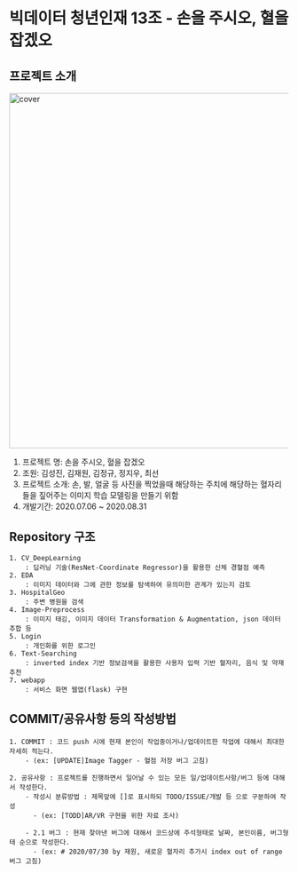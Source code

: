 # 빅데이터 청년인재 13조 - 손을 주시오, 혈을 잡겠오

## 프로젝트 소개
  <img width="640" alt="cover" src="https://user-images.githubusercontent.com/63584973/91730400-d1021e00-ebe0-11ea-94f9-1766a5ae8cee.png">
  
  1. 프로젝트 명: 손을 주시오, 혈을 잡겠오  
  2. 조원: 김성진, 김재원, 김정규, 정지우, 최선  
  3. 프로젝트 소개: 손, 발, 얼굴 등 사진을 찍었을때 해당하는 주치에 해당하는 혈자리들을 짚어주는 이미지 학습 모델링을 만들기 위함  
  4. 개발기간: 2020.07.06 ~ 2020.08.31   


  
## Repository 구조

    1. CV_DeepLearning 
        : 딥러닝 기술(ResNet-Coordinate Regressor)을 활용한 신체 경혈점 예측
    2. EDA 
        : 이미지 데이터와 그에 관한 정보를 탐색하여 유의미한 관계가 있는지 검토
    3. HospitalGeo 
        : 주변 병원을 검색
    4. Image-Preprocess 
        : 이미지 태깅, 이미지 데이터 Transformation & Augmentation, json 데이터 추합 등
    5. Login 
        : 개인화를 위한 로그인
    6. Text-Searching 
        : inverted index 기반 정보검색을 활용한 사용자 입력 기반 혈자리, 음식 및 약재 추천
    7. webapp 
        : 서비스 화면 웹앱(flask) 구현
    
  
## COMMIT/공유사항 등의 작성방법
    1. COMMIT : 코드 push 시에 현재 본인이 작업중이거나/업데이트한 작업에 대해서 최대한 자세히 적는다.
        - (ex: [UPDATE]Image Tagger - 혈점 저장 버그 고침)

    2. 공유사항 : 프로젝트를 진행하면서 일어날 수 있는 모든 일/업데이트사항/버그 등에 대해서 작성한다.
        - 작성시 분류방법 : 제목앞에 []로 표시하되 TODO/ISSUE/개발 등 으로 구분하여 작성
          - (ex: [TODD]AR/VR 구현을 위한 자료 조사)

        - 2.1 버그 : 현재 찾아낸 버그에 대해서 코드상에 주석형태로 날짜, 본인이름, 버그형태 순으로 작성한다.
          - (ex: # 2020/07/30 by 재원, 새로운 혈자리 추가시 index out of range 버그 고침)

